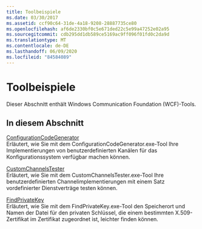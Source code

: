 ```yaml
---
title: Toolbeispiele
ms.date: 03/30/2017
ms.assetid: ccf90c64-31de-4a18-9208-28887735ce80
ms.openlocfilehash: af6de2330bf0c5e671ded22c5e99a47252e02a95
ms.sourcegitcommit: cdb295dd1db589ce5169ac9ff096f01fd0c2da9d
ms.translationtype: MT
ms.contentlocale: de-DE
ms.lasthandoff: 06/09/2020
ms.locfileid: "84584089"
---
```

# <a name="tool-samples"></a>Toolbeispiele
Dieser Abschnitt enthält Windows Communication Foundation (WCF)-Tools.  
  
## <a name="in-this-section"></a>In diesem Abschnitt  
 [ConfigurationCodeGenerator](configurationcodegenerator.md)  
 Erläutert, wie Sie mit dem ConfigurationCodeGenerator.exe-Tool Ihre Implementierungen von benutzerdefinierten Kanälen für das Konfigurationssystem verfügbar machen können.  
  
 [CustomChannelsTester](customchannelstester.md)  
 Erläutert, wie Sie mit dem CustomChannelsTester.exe-Tool Ihre benutzerdefinierten Channelimplementierungen mit einem Satz vordefinierter Dienstverträge testen können.  
  
 [FindPrivateKey](findprivatekey.md)  
 Erläutert, wie Sie mit dem FindPrivateKey.exe-Tool den Speicherort und Namen der Datei für den privaten Schlüssel, die einem bestimmten X.509-Zertifikat im Zertifikat zugeordnet ist, leichter finden können.
